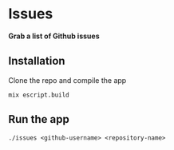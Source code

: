 # Issues

**Grab a list of Github issues**

## Installation

Clone the repo and compile the app

`mix escript.build`

## Run the app

`./issues <github-username> <repository-name>`
